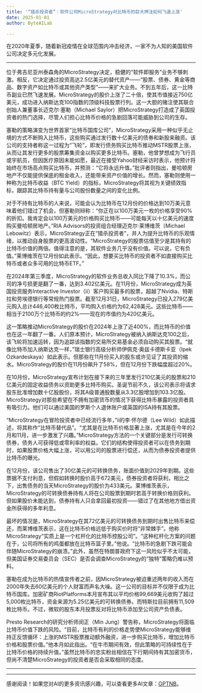 ```yaml
---
title: '“猎杀投资者”：软件公司MicroStrategy对比特币的巨大押注如何飞速上涨'
date: 2025-01-01
author: ByteAILab

---
```


在2020年夏季，随着新冠疫情在全球范围内冲击经济，一家不为人知的美国软件公司决定多元化发展。

---
位于弗吉尼亚州泰森角的MicroStrategy决定，稳健的“软件即服务”业务不够刺激。相反，它决定通过投资高达2.5亿美元的替代资产——“股票、债券、黄金等商品、数字资产如比特币或其他资产类型”——来扩大业务。不到五年后，这一比特币副业已然飞速发展。MicroStrategy的股价上涨了二十倍，使其市值接近750亿美元，成功进入纳斯达克100指数的顶级科技股票行列。这一大胆的赌注使其联合创始人兼董事长迈克尔·塞勒（Michael Saylor）把MicroStrategy打造成了英国投资者的热门选择，尽管人们担心比特币价格的急剧回落可能威胁到公司的生存。

塞勒的策略演变为世界首家“比特币国库公司”，MicroStrategy采用一种似乎无止境的方式不断购入比特币，这些购买通过发行数十亿美元的债券和新股来融资。该公司的支持者称这一过程为“飞轮”，即发行债务购买比特币推动MSTR股票上涨，从而让其发行更多的股票筹集资金以购买更多比特币。塞勒，他曾梦想成为飞行员或宇航员，但因医疗原因未能如愿，最近在接受Yahoo财经采访时表示，他预计将始终在市场高点购买比特币，并预测：“它将永远升值。”批评者则指出，曼哈顿房地产不仅能提供保底的租金收入，还能带来资产价值的增长。然而，塞勒则使用一种称为比特币收益（BTC Yield）的指标，MicroStrategy将其视为关键绩效指标，跟踪其比特币持有量与公司股份数量之间的变化比例。

对于不持有比特币的人来说，可能会认为比特币在12月份的价格达到10万美元意味着他们错过了机会，但塞勒则辩称：“你正在以100万美元一枚的价格享受90%的折扣。我肯定会以100万美元的价格购买比特币——可能每天以十亿美元的速度购买曼哈顿房地产。”RIA Advisors的投资组合经理迈克尔·莱博维茨（Michael Lebowitz）表示，MicroStrategy正在“猎杀投资者”，并人为提升比特币的乐观情绪，以推动自身股票的更高波动性。“MicroStrategy的股票估值至少是其持有的比特币价值的两倍。值得注意的是，其软件业务几乎没有价值。可以说，它有负值。”莱博维茨在12月份如此表示。“因此，想要买比特币的投资者不如直接购买比特币或者众多可用的比特币ETF。”

在2024年第三季度，MicroStrategy的软件业务总收入同比下降了10.3%，而公司的净亏损更是翻了一番，达到3.402亿美元。在11月份，MicroStrategy成为英国投资服务Interactive Investor（ii）客户购买最多的股票，超越了Nvidia、特斯拉和劳埃德银行等常规热门股票。截至12月31日，MicroStrategy已投入279亿美元购入总计446,400枚比特币，平均购入价格约为62,428美元。这些比特币——相当于2100万个比特币的约2%——现在的市值约为420亿美元。

这一策略推动MicroStrategy的股价在2024年上涨了近400%，而比特币的价值也在这一年翻了一番。人们原本预计，MicroStrategy被纳入纳斯达克100之后，该飞轮将加速运转，因为追踪该指数的交易所交易基金必须自动购买其股票。“就像比特币加入纳斯达克一样，”瑞士银行高级分析师伊佩克·奥兹卡德斯卡亚（Ipek Ozkardeskaya）如此表示。但那些在11月份买入的股东或许见证了其投资的缩水。MicroStrategy的股价在11月份飙升了58%，但在12月份下跌幅度超过20%。

在10月份，MicroStrategy宣布计划在接下来的三年里发行210亿美元的股票和210亿美元的固定收益债务以资助更多比特币购买。圣诞节前不久，该公司表示将请求股东批准增加数十亿股股份，将其A级普通股数量从3.3亿股增加到103.3亿股。MicroStrategy对那些希望在不拥有加密货币的情况下获得比特币暴露的投资者具有吸引力。他们可以通过美国的罗斯个人退休账户或英国的ISA持有其股票。

“MicroStrategy在冒险投资者中已经流行多年，”ii的李·怀尔德（Lee Wild）如此描述，将其称作“比特币替代品”。“尤其是在比特币价格显著上涨，尤其是在今年的2月和11月，进一步激发了兴趣。”MicroStrategy方法的一个关键部分是发行可转换债券，债务人可获得低或零利率的权益。它们的结构使得投资者可以在债务到期时，如果股票价格大幅上涨，可以用公司的股票进行偿还，从而为债券投资者提供比特币的曝光。

在12月份，该公司售出了30亿美元的可转换债务，账面价值到2029年到期。这些票据不支付利息，但假如转换时股价高于672美元，债券投资者将获利，相比之下，出售债务的当天MicroStrategy的股价为433美元。莱博维茨表示，MicroStrategy的可转换债券持有人将在公司股票到期时若高于转换价格则获利。但如果股价未能达到，债券持有人只会拿回最初投资——错过了在其他地方借出资金所获得的多年利息。

最坏的情况是，MicroStrategy在其72亿美元的可转换债务到期时出售比特币来偿还，而莱博维茨表示，这在比特币价格远低于购买价时将“非常棘手”。他称MicroStrategy“实质上是一个杠杆化的比特币控股公司”。“这种杠杆化方案的问题在于，公司将所有的鸡蛋都放在比特币篮子里。”他说。“比特币的急剧下跌可能会伴随MicroStrategy的崩溃。”此外，虽然在特朗普政府下这一风险似乎不太可能，但美国证券交易委员会（SEC）是否会调查MicroStrategy的“独特”策略仍难以预料。

塞勒在成为比特币的热情宣传者之前，因MicroStrategy被迫重述两年的收入而在2000年失去60亿美元的个人财富而声名大噪。这一公司的目标并不仅限于成为比特币国库。加密矿商RiotPlatforms本月宣布其以平均价格99,669美元收购了超过5,000枚比特币，资金来源为5.25亿美元的可转换债券。而特斯拉目前拥有11,509枚比特币。不过，微软的股东本月投票反对将比特币添加至公司资产负债表。

Presto Research的研究分析师闵正（Min Jung）警告称，MicroStrategy将面临比特币价值下跌的风险。“目前，比特币有利的价格走势使MicroStrategy能够维持正反馈循环：上涨的MSTR股票推动额外融资，进一步购买比特币，增加比特币价格和股票价值。”他本月如此指出。“在牛市期间有效，但此策略的可持续性在于比特币价格的持续升值。”虽然比特币的忠实粉丝相信在下行期间持有其加密货币，但尚不清楚MicroStrategy的投资者是否会采取相同的态度。

---
---
感谢阅读！如果您对AI的更多资讯感兴趣，可以查看更多AI文章：[GPTNB](https://gptnb.com)。